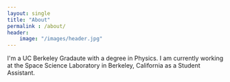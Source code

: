 ```yaml
---
layout: single
title: "About"
permalink : /about/
header:
	image: "/images/header.jpg"
---
```


I'm a UC Berkeley Gradaute with a degree in Physics. I am currently working at the Space Science Laboratory in Berkeley, California as a Student Assistant.